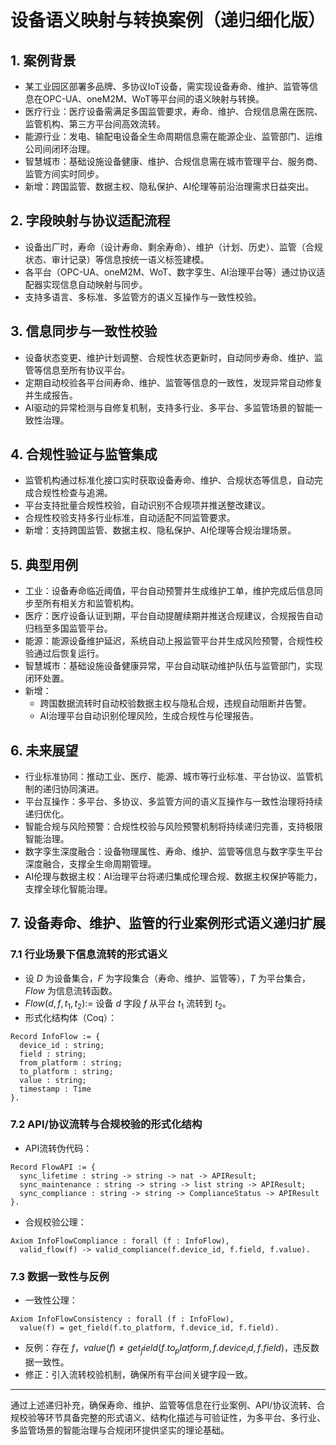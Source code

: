 # 设备语义映射与转换案例（递归细化版）

## 1. 案例背景

- 某工业园区部署多品牌、多协议IoT设备，需实现设备寿命、维护、监管等信息在OPC-UA、oneM2M、WoT等平台间的语义映射与转换。
- 医疗行业：医疗设备需满足多国监管要求，寿命、维护、合规信息需在医院、监管机构、第三方平台间高效流转。
- 能源行业：发电、输配电设备全生命周期信息需在能源企业、监管部门、运维公司间闭环治理。
- 智慧城市：基础设施设备健康、维护、合规信息需在城市管理平台、服务商、监管方间实时同步。
- 新增：跨国监管、数据主权、隐私保护、AI伦理等前沿治理需求日益突出。

## 2. 字段映射与协议适配流程

- 设备出厂时，寿命（设计寿命、剩余寿命）、维护（计划、历史）、监管（合规状态、审计记录）等信息按统一语义标签建模。
- 各平台（OPC-UA、oneM2M、WoT、数字孪生、AI治理平台等）通过协议适配器实现信息自动映射与同步。
- 支持多语言、多标准、多监管方的语义互操作与一致性校验。

## 3. 信息同步与一致性校验

- 设备状态变更、维护计划调整、合规性状态更新时，自动同步寿命、维护、监管等信息至所有协议平台。
- 定期自动校验各平台间寿命、维护、监管等信息的一致性，发现异常自动修复并生成报告。
- AI驱动的异常检测与自修复机制，支持多行业、多平台、多监管场景的智能一致性治理。

## 4. 合规性验证与监管集成

- 监管机构通过标准化接口实时获取设备寿命、维护、合规状态等信息，自动完成合规性检查与追溯。
- 平台支持批量合规性校验，自动识别不合规项并推送整改建议。
- 合规性校验支持多行业标准，自动适配不同监管要求。
- 新增：支持跨国监管、数据主权、隐私保护、AI伦理等合规治理场景。

## 5. 典型用例

- 工业：设备寿命临近阈值，平台自动预警并生成维护工单，维护完成后信息同步至所有相关方和监管机构。
- 医疗：医疗设备认证到期，平台自动提醒续期并推送合规建议，合规报告自动归档至多国监管平台。
- 能源：能源设备维护延迟，系统自动上报监管平台并生成风险预警，合规性校验通过后恢复运行。
- 智慧城市：基础设施设备健康异常，平台自动联动维护队伍与监管部门，实现闭环处置。
- 新增：
  - 跨国数据流转时自动校验数据主权与隐私合规，违规自动阻断并告警。
  - AI治理平台自动识别伦理风险，生成合规性与伦理报告。

## 6. 未来展望

- 行业标准协同：推动工业、医疗、能源、城市等行业标准、平台协议、监管机制的递归协同演进。
- 平台互操作：多平台、多协议、多监管方间的语义互操作与一致性治理将持续递归优化。
- 智能合规与风险预警：合规性校验与风险预警机制将持续递归完善，支持极限智能治理。
- 数字孪生深度融合：设备物理属性、寿命、维护、监管等信息与数字孪生平台深度融合，支撑全生命周期管理。
- AI伦理与数据主权：AI治理平台将递归集成伦理合规、数据主权保护等能力，支撑全球化智能治理。

## 7. 设备寿命、维护、监管的行业案例形式语义递归扩展

### 7.1 行业场景下信息流转的形式语义

- 设 $D$ 为设备集合，$F$ 为字段集合（寿命、维护、监管等），$T$ 为平台集合，$Flow$ 为信息流转函数。
- $Flow(d, f, t_1, t_2) :=$ 设备 $d$ 字段 $f$ 从平台 $t_1$ 流转到 $t_2$。
- 形式化结构体（Coq）：

```coq
Record InfoFlow := {
  device_id : string;
  field : string;
  from_platform : string;
  to_platform : string;
  value : string;
  timestamp : Time
}.
```

### 7.2 API/协议流转与合规校验的形式化结构

- API流转伪代码：

```coq
Record FlowAPI := {
  sync_lifetime : string -> string -> nat -> APIResult;
  sync_maintenance : string -> string -> list string -> APIResult;
  sync_compliance : string -> string -> ComplianceStatus -> APIResult
}.
```

- 合规校验公理：

```coq
Axiom InfoFlowCompliance : forall (f : InfoFlow),
  valid_flow(f) -> valid_compliance(f.device_id, f.field, f.value).
```

### 7.3 数据一致性与反例

- 一致性公理：

```coq
Axiom InfoFlowConsistency : forall (f : InfoFlow),
  value(f) = get_field(f.to_platform, f.device_id, f.field).
```

- 反例：存在 $f$，$value(f) \neq get_field(f.to_platform, f.device_id, f.field)$，违反数据一致性。
- 修正：引入流转校验机制，确保所有平台间关键字段一致。

---

通过上述递归补充，确保寿命、维护、监管等信息在行业案例、API/协议流转、合规校验等环节具备完整的形式语义、结构化描述与可验证性，为多平台、多行业、多监管场景的智能治理与合规闭环提供坚实的理论基础。

